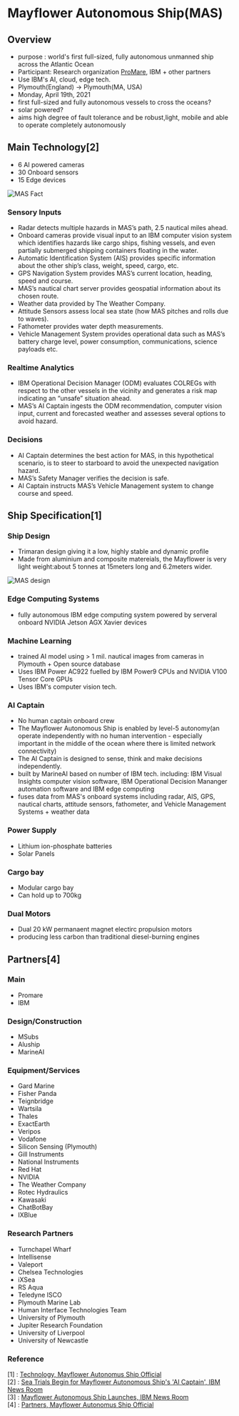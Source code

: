 # Mayflower Autonomous Ship(MAS)
## Overview
* purpose : world's first full-sized, fully autonomous unmanned ship across the Atlantic Ocean
* Participant: Research organization [ProMare](https://www.promare.org/), IBM + other partners
* Use IBM's AI, cloud, edge tech.
* Plymouth(England) -> Plymouth(MA, USA)
* Monday, April 19th, 2021
* first full-sized and fully autonomous vessels to cross the oceans?
* solar powered?
* aims  high degree of fault tolerance and be robust,light, mobile and able to operate completely autonomously

## Main Technology[2]
* 6 AI powered cameras
* 30 Onboard sensors
* 15 Edge devices

![MAS Fact](./images/MAS_spec.png)

### Sensory Inputs
* Radar detects multiple hazards in MAS’s path, 2.5 nautical miles ahead.
* Onboard cameras provide visual input to an IBM computer vision system which identifies hazards like cargo ships, fishing vessels, and even partially submerged shipping containers floating in the water.
* Automatic Identification System (AIS) provides specific information about the other ship’s class, weight, speed, cargo, etc.
* GPS Navigation System provides MAS’s current location, heading, speed and course.
* MAS’s nautical chart server provides geospatial information about its chosen route.
* Weather data provided by The Weather Company.
* Attitude Sensors assess local sea state (how MAS pitches and rolls due to waves).
* Fathometer provides water depth measurements.
* Vehicle Management System provides operational data such as MAS’s battery charge level, power consumption, communications, science payloads etc.

### Realtime Analytics
* IBM Operational Decision Manager (ODM) evaluates COLREGs with respect to the other vessels in the vicinity and generates a risk map indicating an “unsafe” situation ahead.
* MAS’s AI Captain ingests the ODM recommendation, computer vision input, current and forecasted weather and assesses several options to avoid hazard.

### Decisions
* AI Captain determines the best action for MAS, in this hypothetical scenario, is to steer to starboard to avoid the unexpected navigation hazard.
* MAS’s Safety Manager verifies the decision is safe.
* AI Captain instructs MAS’s Vehicle Management system to change course and speed.

## Ship Specification[1]
### Ship Design
* Trimaran design giving it a low, highly stable and dynamic profile
* Made from aluminium and composite matereials, the Mayflower is very light weight:about 5 tonnes at 15meters long and 6.2meters wider. 

![MAS design](./images/MAS_design.PNG)

### Edge Computing Systems
* fully autonomous IBM edge computing system powered by serveral onboard NVIDIA Jetson AGX Xavier devices

### Machine Learning
* trained AI model using > 1 mil. nautical images from cameras in Plymouth + Open source database
* Uses IBM Power AC922 fuelled by IBM Power9 CPUs and NVIDIA V100 Tensor Core GPUs
* Uses IBM's computer vision tech. 

### AI Captain
* No human captain onboard crew
* The Mayflower Autonomous Ship is enabled by level-5 autonomy(an operate independently with no human intervention - especially important in the middle of the ocean where there is limited network connectivity)
* The AI Captain is designed to sense, think and make decisions independently.
* built by MarineAI based on number of IBM tech. including: IBM Visual Insights computer vision software, IBM Operational Decision Mananger automation software and IBM edge computing
* fuses data from MAS's onboard systems including radar, AIS, GPS, nautical charts, attitude sensors, fathometer, and Vehicle Management Systems + weather data

### Power Supply
* Lithium ion-phosphate batteries
* Solar Panels

### Cargo bay
* Modular cargo bay 
* Can hold up to 700kg

### Dual Motors
* Dual 20 kW permanaent magnet electirc propulsion motors
* producing less carbon than traditional diesel-burning engines

## Partners[4]
### Main
* Promare
* IBM

### Design/Construction
* MSubs
* Aluship
* MarineAI

### Equipment/Services
* Gard Marine
* Fisher Panda
* Teignbridge
* Wartsila
* Thales
* ExactEarth
* Veripos 
* Vodafone
* Silicon Sensing (Plymouth)
* Gill Instruments
* National Instruments
* Red Hat
* NVIDIA
* The Weather Company
* Rotec Hydraulics
* Kawasaki
* ChatBotBay
* IXBlue

### Research Partners
* Turnchapel Wharf
* Intellisense
* Valeport
* Chelsea Technologies
* iXSea
* RS Aqua
* Teledyne ISCO
* Plymouth Marine Lab
* Human Interface Technologies Team
* University of Plymouth
* Jupiter Research Foundation
* University of Liverpool
* University of Newcastle

### Reference
[1] : [Technology, Mayflower Autonomus Ship Official](https://mas400.com/technology)   
[2] : [Sea Trials Begin for Mayflower Autonomous Ship's 'AI Captain', IBM News Room](https://newsroom.ibm.com/2020-03-05-Sea-Trials-Begin-for-Mayflower-Autonomous-Ships-AI-Captain#assets_all)   
[3] : [Mayflower Autonomous Ship Launches, IBM News Room](https://newsroom.ibm.com/2020-09-15-Mayflower-Autonomous-Ship-Launches)   
[4] : [Partners, Mayflower Autonomus Ship Official](https://mas400.com/partners)
